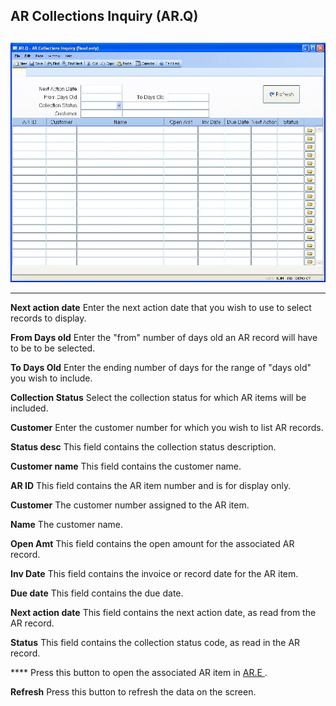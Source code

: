 ##  AR Collections Inquiry (AR.Q)

<PageHeader />

##

![](./AR-Q-1.jpg)

** **  
  
**Next action date** Enter the next action date that you wish to use to select
records to display.  
  
**From Days old** Enter the "from" number of days old an AR record will have
to be to be selected.  
  
**To Days Old** Enter the ending number of days for the range of "days old"
you wish to include.  
  
**Collection Status** Select the collection status for which AR items will be
included.  
  
**Customer** Enter the customer number for which you wish to list AR records.  
  
**Status desc** This field contains the collection status description.  
  
**Customer name** This field contains the customer name.  
  
**AR ID** This field contains the AR item number and is for display only.  
  
**Customer** The customer number assigned to the AR item.  
  
**Name** The customer name.  
  
**Open Amt** This field contains the open amount for the associated AR record.  
  
**Inv Date** This field contains the invoice or record date for the AR item.  
  
**Due date** This field contains the due date.  
  
**Next action date** This field contains the next action date, as read from
the AR record.  
  
**Status** This field contains the collection status code, as read in the AR
record.  
  
**** Press this button to open the associated AR item in [ AR.E ](../../../../../rover/AP-OVERVIEW/AP-ENTRY/ACCT-CONTROL/ACCT-CONTROL-3/AR-E) .   
  
**Refresh** Press this button to refresh the data on the screen.  
  
  
<badge text= "Version 8.10.57" vertical="middle" />

<PageFooter />